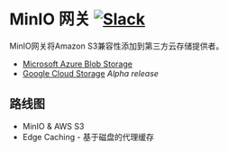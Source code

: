 # MinIO 网关 [![Slack](https://slack.min.io/slack?type=svg)](https://slack.min.io)
MinIO网关将Amazon S3兼容性添加到第三方云存储提供者。
- [Microsoft Azure Blob Storage](https://github.com/angzam78/minio/blob/master/docs/gateway/azure.md)
- [Google Cloud Storage](https://github.com/angzam78/minio/blob/master/docs/gateway/gcs.md) _Alpha release_

## 路线图
* MinIO & AWS S3
* Edge Caching - 基于磁盘的代理缓存

